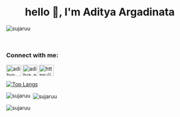 <h1 align="center">hello 👋, I'm Aditya Argadinata</h1>

<p align="left"><img src="https://komarev.com/ghpvc/?username=sujaruu&label=Profile%20views&color=0e75b6&style=flat" alt="sujaruu" /></p>


</td><td valign="top" width="33%">

</td><td valign="top" width="33%">
<br>

<h3 align="left">Connect with me:</h3>
<p align="left">
  <a href="https://fb.com/adityo argo" target="blank"
    ><img align="center" src="https://raw.githubusercontent.com/rahuldkjain/github-profile-readme-generator/master/src/images/icons/Social/facebook.svg" alt="adityo argo" height="30" width="40"
  /></a>
  <a href="https://instagram.com/aditya_arga1" target="blank"
    ><img align="center" src="https://raw.githubusercontent.com/rahuldkjain/github-profile-readme-generator/master/src/images/icons/Social/instagram.svg" alt="aditya_arga1" height="30" width="40"
  /></a>
  <a href="https://discord.gg/https://discord.gg/j85wGdn3" target="blank"
    ><img align="center" src="https://raw.githubusercontent.com/rahuldkjain/github-profile-readme-generator/master/src/images/icons/Social/discord.svg" alt="https://discord.gg/j85wGdn3" height="30" width="40"
  /></a>
</p>

[![Top Langs](https://github-readme-stats.vercel.app/api/top-langs/?username=Sujaruu&layout=compact)](https://github.com/anuraghazra/github-readme-stats)
 <p><img align="left" src="https://github-readme-stats.vercel.app/api/top-langs?username=sujaruu&show_icons=true&locale=en&layout=compact" alt="sujaruu" /></p>

<p>&nbsp;<img align="center" src="https://github-readme-stats.vercel.app/api?username=sujaruu&show_icons=true&locale=en" alt="sujaruu" /></p>

<p><img align="center" src="https://github-readme-streak-stats.herokuapp.com/?user=sujaruu&" alt="sujaruu" /></p>
